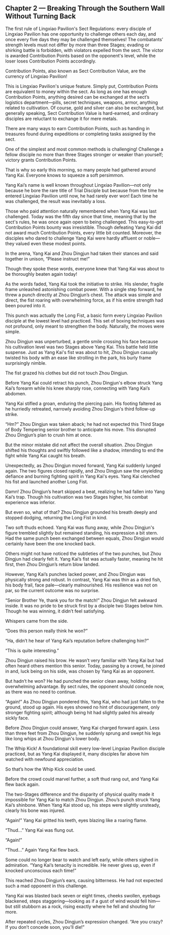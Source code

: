 ## Chapter 2 — Breaking Through the Southern Wall Without Turning Back

The first rule of Lingxiao Pavilion's Sect Regulations: every disciple of Lingxiao Pavilion has one opportunity to challenge others each day, and once every five days they may be challenged themselves! The combatants’ strength levels must not differ by more than three Stages; evading or shirking battle is forbidden, with violators expelled from the sect. The victor is awarded Contribution Points based on the opponent's level, while the loser loses Contribution Points accordingly.

Contribution Points, also known as Sect Contribution Value, are the currency of Lingxiao Pavilion!

This is Lingxiao Pavilion's unique feature. Simply put, Contribution Points are equivalent to money within the sect. As long as one has enough Contribution Points, anything desired can be exchanged at the sect’s logistics department—pills, secret techniques, weapons, armor, anything related to cultivation. Of course, gold and silver can also be exchanged, but generally speaking, Sect Contribution Value is hard-earned, and ordinary disciples are reluctant to exchange it for mere metals.

There are many ways to earn Contribution Points, such as handing in treasures found during expeditions or completing tasks assigned by the sect.

One of the simplest and most common methods is challenging! Challenge a fellow disciple no more than three Stages stronger or weaker than yourself; victory grants Contribution Points.

That is why so early this morning, so many people had gathered around Yang Kai. Everyone knows to squeeze a soft persimmon.

Yang Kai’s name is well known throughout Lingxiao Pavilion—not only because he bore the rare title of Trial Disciple but because from the time he entered Lingxiao Pavilion until now, he had rarely ever won! Each time he was challenged, the result was inevitably a loss.

Those who paid attention naturally remembered when Yang Kai was last challenged. Today was the fifth day since that time, meaning that by the sect's rules, he was once again open to being challenged. This easy-to-get Contribution Points bounty was irresistible. Though defeating Yang Kai did not award much Contribution Points, every little bit counted. Moreover, the disciples who dared to challenge Yang Kai were hardly affluent or noble—they valued even these modest points.

In the arena, Yang Kai and Zhou Dingjun had taken their stances and said together in unison, “Please instruct me!”

Though they spoke these words, everyone knew that Yang Kai was about to be thoroughly beaten again today!

As the words faded, Yang Kai took the initiative to strike. His slender, fragile frame unleashed astonishing combat power. With a single step forward, he threw a punch directly at Zhou Dingjun’s chest. The attack was simple and direct, the fist roaring with overwhelming force, as if his entire strength had been poured into it.

This punch was actually the Long Fist, a basic form every Lingxiao Pavilion disciple at the lowest level had practiced. This set of boxing techniques was not profound, only meant to strengthen the body. Naturally, the moves were simple.

Zhou Dingjun was unperturbed, a gentle smile crossing his face because his cultivation level was two Stages above Yang Kai. This battle held little suspense. Just as Yang Kai's fist was about to hit, Zhou Dingjun casually twisted his body with an ease like strolling in the park, his burly frame surprisingly nimble.

The fist grazed his clothes but did not touch Zhou Dingjun.

Before Yang Kai could retract his punch, Zhou Dingjun's elbow struck Yang Kai’s forearm while his knee sharply rose, connecting with Yang Kai’s abdomen.

Yang Kai stifled a groan, enduring the piercing pain. His footing faltered as he hurriedly retreated, narrowly avoiding Zhou Dingjun's third follow-up strike.

“Hm?” Zhou Dingjun was taken aback; he had not expected this Third Stage of Body Tempering senior brother to anticipate his move. This disrupted Zhou Dingjun’s plan to crush him at once.

But the minor mistake did not affect the overall situation. Zhou Dingjun shifted his thoughts and swiftly followed like a shadow, intending to end the fight while Yang Kai caught his breath.

Unexpectedly, as Zhou Dingjun moved forward, Yang Kai suddenly lunged again. The two figures closed rapidly, and Zhou Dingjun saw the unyielding defiance and burning fighting spirit in Yang Kai's eyes. Yang Kai clenched his fist and launched another Long Fist.

Damn! Zhou Dingjun’s heart skipped a beat, realizing he had fallen into Yang Kai’s trap. Though his cultivation was two Stages higher, his combat experience was inferior.

But even so, what of that? Zhou Dingjun grounded his breath deeply and stopped dodging, returning the Long Fist in kind.

Two soft thuds echoed. Yang Kai was flung away, while Zhou Dingjun's figure trembled slightly but remained standing, his expression a bit stern. Had the same punch been exchanged between equals, Zhou Dingjun would certainly have been the one knocked back.

Others might not have noticed the subtleties of the two punches, but Zhou Dingjun had clearly felt it. Yang Kai’s fist was actually faster, meaning he hit first, then Zhou Dingjun’s return blow landed.

However, Yang Kai’s punches lacked power, and Zhou Dingjun was physically strong and robust. In contrast, Yang Kai was thin as a dried fish, his body frail, face pale—clearly malnourished. His resilience was not on par, so the current outcome was no surprise.

“Senior Brother Ye, thank you for the match!” Zhou Dingjun felt awkward inside. It was no pride to be struck first by a disciple two Stages below him. Though he was winning, it didn’t feel satisfying.

Whispers came from the side.

“Does this person really think he won?”

“Ha, didn’t he hear of Yang Kai’s reputation before challenging him?”

“This is quite interesting.”

Zhou Dingjun raised his brow. He wasn’t very familiar with Yang Kai but had often heard others mention this senior. Today, passing by a crowd, he joined in and, luck being on his side, was chosen by Yang Kai as an opponent.

But hadn’t he won? He had punched the senior clean away, holding overwhelming advantage. By sect rules, the opponent should concede now, as there was no need to continue.

“Again!” As Zhou Dingjun pondered this, Yang Kai, who had just fallen to the ground, stood up again. His eyes showed no hint of discouragement, only stronger fighting spirit; although being hit had slightly paled his already sickly face.

Before Zhou Dingjun could answer, Yang Kai charged forward again. Less than three feet from Zhou Dingjun, he suddenly sprung and swept his legs like long whips at Zhou Dingjun's lower body.

The Whip Kick! A foundational skill every low-level Lingxiao Pavilion disciple practiced, but as Yang Kai displayed it, many disciples far above him watched with newfound appreciation.

So that’s how the Whip Kick could be used.

Before the crowd could marvel further, a soft thud rang out, and Yang Kai flew back again.

The two-Stages difference and the disparity of physical quality made it impossible for Yang Kai to match Zhou Dingjun. Zhou’s punch struck Yang Kai’s shinbone. When Yang Kai stood up, his steps were slightly unsteady, clearly his bone was injured.

“Again!” Yang Kai gritted his teeth, eyes blazing like a roaring flame.

“Thud...” Yang Kai was flung out.

“Again!”

“Thud...” Again Yang Kai flew back.

Some could no longer bear to watch and left early, while others sighed in admiration. “Yang Kai’s tenacity is incredible. He never gives up, even if knocked unconscious each time!”

This reached Zhou Dingjun’s ears, causing bitterness. He had not expected such a mad opponent in this challenge.

Yang Kai was blasted back seven or eight times, cheeks swollen, eyebags blackened, steps staggering—looking as if a gust of wind would fell him—but still stubborn as a rock, rising exactly where he fell and shouting for more.

After repeated cycles, Zhou Dingjun’s expression changed. “Are you crazy? If you don’t concede soon, you’ll die!”